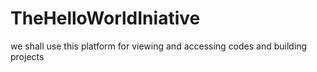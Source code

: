 # TheHelloWorldIniative
we shall use this platform for viewing and accessing codes and  building projects

